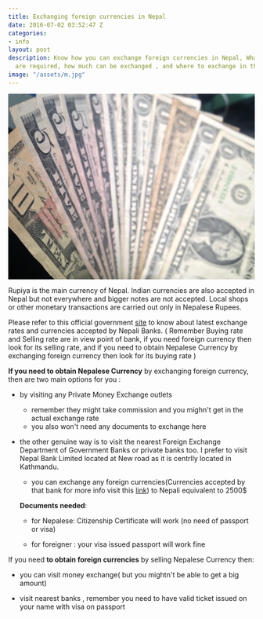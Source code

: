 ```yaml
---
title: Exchanging foreign currencies in Nepal
date: 2016-07-02 03:52:47 Z
categories:
- info
layout: post
description: Know how you can exchange foreign currencies in Nepal, What documents
  are required, how much can be exchanged , and where to exchange in this blog post
image: "/assets/m.jpg"
---
```


<img src="/assets/m.jpg" alt="money" align="middle"/>

Rupiya is the main currency of Nepal. Indian currencies are also accepted in Nepal but not everywhere and bigger notes are not accepted. 
Local shops or other monetary transactions are carried out only in Nepalese Rupees.

Please refer to this official government <a href="http://nrb.org.np/fxmexchangerate.php" target="blank">site</a> to know about latest exchange rates and currencies accepted by Nepali Banks. ( Remember Buying rate and Selling rate are in view point of bank, if you need foreign currency then look for its selling rate, and if you need to obtain Nepalese Currency by exchanging foreign currency then look for its buying rate )

 **If you need to obtain Nepalese Currency** by exchanging foreign currency, then are two main options for you :

 * by visiting any Private Money Exchange outlets

   * remember they might take commission and you mighn't get in the actual exchange rate
   * you also won't need any documents to exchange here

 * the other genuine way is to visit the nearest Foreign Exchange Department of Government Banks or private banks too.
  I prefer to visit Nepal Bank Limited located at New road as it is centrlly located in Kathmandu.

   * you can exchange any foreign currencies(Currencies accepted by that bank for more info visit this <a href="http://nrb.org.np/fxmexchangerate.php" target="blank">link</a>) to Nepali  equivalent to 2500$

   __Documents needed__:
 		
    * for Nepalese: Citizenship Certificate will work (no need of passport or visa)

    * for foreigner : your visa issued passport will work fine


If you need **to obtain foreign currencies** by selling Nepalese Currency then:

 * you can visit money exchange( but you mightn't be able to get a big amount)

* visit nearest banks , remember you need to have valid ticket issued on your name with visa on passport
